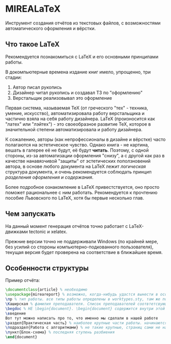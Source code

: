 # MIREALaTeX

Инструмент создания отчётов из текстовых файлов, с возможностями автоматического оформления и вёрстки.

## Что такое LaTeX
Рекомендуется познакомиться с LaTeX и его основными принципами работы.

В докомпьютерные времена издание книг имело, упрощенно, три стадии:
1. Автор писал рукопись
2. Дизайнер читал рукопись и создавал ТЗ по "оформлению"
3. Верстальщик реализовывал это оформление

Первая система, называемая TeX (от греческого "тех" - техника, умение, искусство), автоматизировала работу верстальщика и частично взяла на себя работу дизайнера. LaTeX (произносится как "латех" или "лэйтех") - это своеобразное развитие TeX, которое в значительной степени автоматизировала и работу дизайнера.

К сожалению, авторы (как непрофессионалы в дизайне и вёрстке) часто полагаются на эстетическое чувство. Однако книга - не картина, вешать в галерее её не будут, её будут **читать**. Поэтому, с одной стороны, из-за автоматизации оформления "снизу", а с другой как раз в качестве нанавязчивой "защиты" от эстетических поползновений автора, в основе любого документа на LaTeX лежит *логическая* структура документа, и очень рекомендуется соблюдать принцип *разделения оформления и содержания*. 

Более подробное ознакомление в LaTeX привестствуется, оно просто поможет рациональнее с ним работать. Рекомендуется к прочтению пособие Львовского по LaTeX, хотя бы первые несколько глав.

## Чем запускать
На данный момент генерация отчётов точно работает с LaTeX-движками tectonic и xelatex.

Прежние версии точно не поддерживали Windows (по крайней мере, без усилий со стороны компьютерно-подкованного пользователя), текущая версия  будет проверена на соответствие в ближайшее время.

## Особенности структуры

Пример отчёта:
```tex
\documentclass{article} % необходимо
\usepackage{mireareport} % возможно, когда-нибудь удастся вынести в особый класс документа
\пр % тип работы. все типы работы определены в worktypes.sty, там же показано как ввести новые
\Каширская % фамилия преподавателя. Список преподавателей соотвтетсвующей кафедры должен быть установлен в mireareport.sty, об этом ниже!
\begdoc % НЕ \begin{document}. \begin{document} содержится внутри этой команды
\введение
Вот тут можно написать про то, что именно мы сделали в нашей работе
\раздел{Практическая часть} % наиболее крупные части работы. начинаются с новой страницы
\подраздел{Работа с алгоритмами} % не такие крупные, страниц сами не начинают 
\пункт{Блок-схема} % последняя ступень разбиения
\end{document}
```

